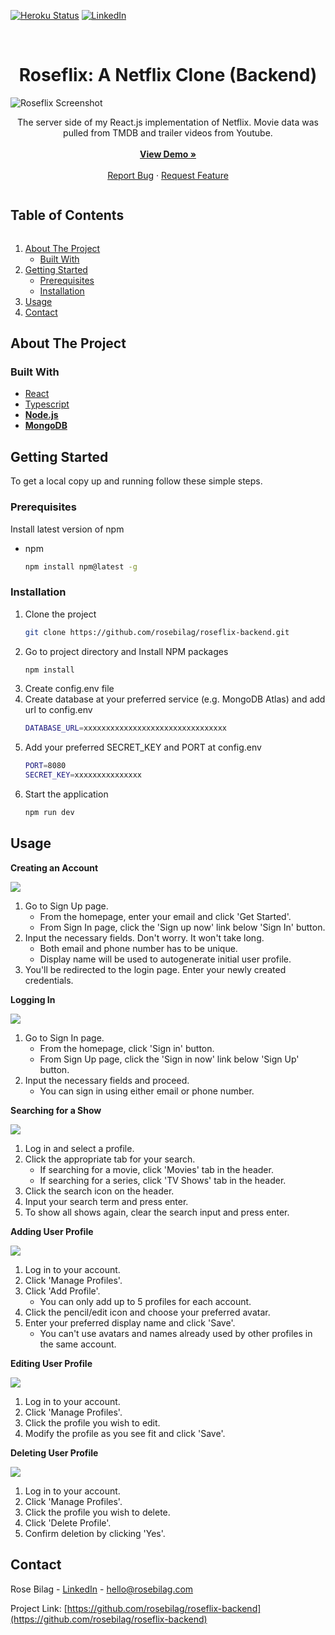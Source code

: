[![Heroku Status][heroku-shield]][heroku-url]
[![LinkedIn][linkedin-shield]][linkedin-url]


<br />
<p align="center">
  <h1 align="center">Roseflix: A Netflix Clone (Backend)</h1>
  <img src="./readme/Main.png" alt="Roseflix Screenshot">
  <p align="center">
    The server side of my React.js implementation of Netflix. Movie data was pulled from TMDB and trailer videos from Youtube.
    <br /><br />
    <a href="https://roseflix.netlify.app"><strong>View Demo »</strong></a>
    <br /><br />
    <a href="https://github.com/rosebilag/roseflix-backend/issues">Report Bug</a>
    ·
    <a href="https://github.com/rosebilag/roseflix-backend/issues">Request Feature</a>
  </p>
</p>








<h2 style="display: inline-block">Table of Contents</h2>
<ol>
  <li>
    <a href="#about-the-project">About The Project</a>
    <ul>
      <li><a href="#built-with">Built With</a></li>
    </ul>
  </li>
  <li>
    <a href="#getting-started">Getting Started</a>
    <ul>
      <li><a href="#prerequisites">Prerequisites</a></li>
      <li><a href="#installation">Installation</a></li>
    </ul>
  </li>
  <li><a href="#usage">Usage</a></li>
  <li><a href="#contact">Contact</a></li>
</ol>








## About The Project

### Built With
* [React](https://reactjs.org/)
* [Typescript](https://www.typescriptlang.org/)
* **[Node.js](https://nodejs.org/en/)**
* **[MongoDB](https://www.mongodb.com/)**








## Getting Started
To get a local copy up and running follow these simple steps.


### Prerequisites
Install latest version of npm
* npm
  ```sh
  npm install npm@latest -g
  ```

### Installation
1. Clone the project
   ```sh
   git clone https://github.com/rosebilag/roseflix-backend.git
   ```
2. Go to project directory and Install NPM packages
   ```sh
   npm install
   ```
3. Create config.env file 
4. Create database at your preferred service (e.g. MongoDB Atlas) and add url to config.env
   ```sh
   DATABASE_URL=xxxxxxxxxxxxxxxxxxxxxxxxxxxxxxxx
   ```
5. Add your preferred SECRET_KEY and PORT at config.env
   ```sh
   PORT=8080
   SECRET_KEY=xxxxxxxxxxxxxxx
   ```
6. Start the application
   ```sh
   npm run dev
   ```








## Usage
**Creating an Account**

![](./readme/Sign_Up.png)
1. Go to Sign Up page.
    - From the homepage, enter your email and click 'Get Started'.
    - From Sign In page, click the 'Sign up now' link below 'Sign In' button.
2. Input the necessary fields. Don't worry. It won't take long.
    - Both email and phone number has to be unique.
    - Display name will be used to autogenerate initial user profile.
3. You'll be redirected to the login page. Enter your newly created credentials.




**Logging In**

![](./readme/Sign_In.png)
1. Go to Sign In page.
    - From the homepage, click 'Sign in' button.
    - From Sign Up page, click the 'Sign in now' link below 'Sign Up' button.
2. Input the necessary fields and proceed.
    - You can sign in using either email or phone number.




**Searching for a Show**

![](./readme/Search.png)
1. Log in and select a profile.
2. Click the appropriate tab for your search.
    - If searching for a movie, click 'Movies' tab in the header.
    - If searching for a series, click 'TV Shows' tab in the header.
3. Click the search icon on the header.
4. Input your search term and press enter.
5. To show all shows again, clear the search input and press enter.




**Adding User Profile**

![](./readme/Add_Profile.png)
1. Log in to your account.
2. Click 'Manage Profiles'.
3. Click 'Add Profile'.
    - You can only add up to 5 profiles for each account.
4. Click the pencil/edit icon and choose your preferred avatar.
5. Enter your preferred display name and click 'Save'.
    - You can't use avatars and names already used by other profiles in the same account.




**Editing User Profile**

![](./readme/Edit_Profile.png)
1. Log in to your account.
2. Click 'Manage Profiles'.
3. Click the profile you wish to edit.
4. Modify the profile as you see fit and click 'Save'.




**Deleting User Profile**

![](./readme/Delete_Profile.png)
1. Log in to your account.
2. Click 'Manage Profiles'.
3. Click the profile you wish to delete.
4. Click 'Delete Profile'.
5. Confirm deletion by clicking 'Yes'.









## Contact
Rose Bilag - [LinkedIn](https://linkedin.com/rosejoybilag) - hello@rosebilag.com

Project Link: [https://github.com/rosebilag/roseflix-backend](https://github.com/rosebilag/roseflix-backend)


[heroku-shield]: https://img.shields.io/github/deployments/rosebilag/roseflix-backend/roseflix-backend?style=for-the-badge
[heroku-url]:https://roseflix-backend.herokuapp.com
[linkedin-shield]: https://img.shields.io/badge/-LinkedIn-black.svg?style=for-the-badge&logo=linkedin&colorB=555
[linkedin-url]: https://linkedin.com/in/rosejoybilag